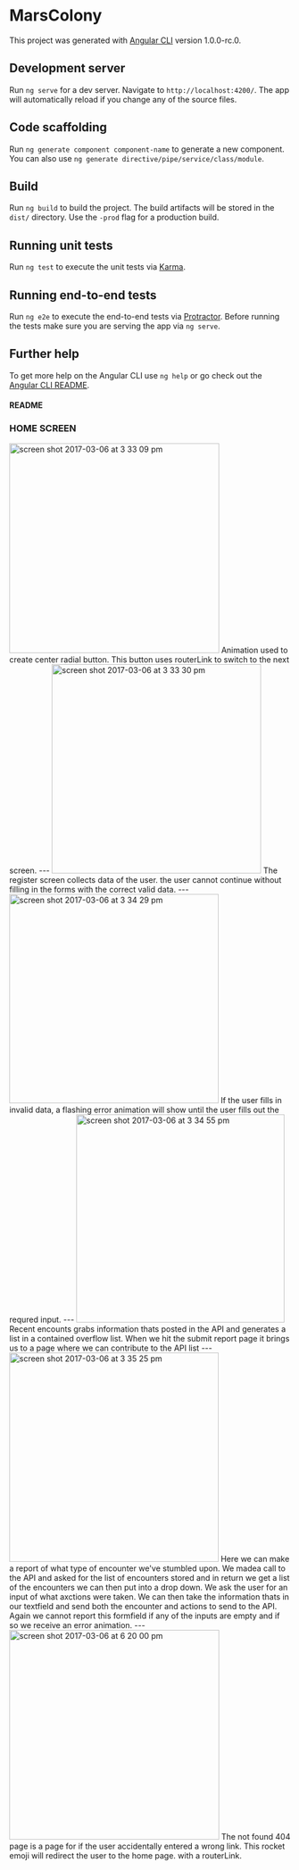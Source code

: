 # MarsColony

This project was generated with [Angular CLI](https://github.com/angular/angular-cli) version 1.0.0-rc.0.

## Development server
Run `ng serve` for a dev server. Navigate to `http://localhost:4200/`. The app will automatically reload if you change any of the source files.

## Code scaffolding

Run `ng generate component component-name` to generate a new component. You can also use `ng generate directive/pipe/service/class/module`.

## Build

Run `ng build` to build the project. The build artifacts will be stored in the `dist/` directory. Use the `-prod` flag for a production build.

## Running unit tests

Run `ng test` to execute the unit tests via [Karma](https://karma-runner.github.io).

## Running end-to-end tests

Run `ng e2e` to execute the end-to-end tests via [Protractor](http://www.protractortest.org/).
Before running the tests make sure you are serving the app via `ng serve`.

## Further help

To get more help on the Angular CLI use `ng help` or go check out the [Angular CLI README](https://github.com/angular/angular-cli/blob/master/README.md).

#### README
### HOME SCREEN 
<img width="376" alt="screen shot 2017-03-06 at 3 33 09 pm" src="https://cloud.githubusercontent.com/assets/24995518/23635090/96f2405a-0282-11e7-8400-6aa51be20586.png">
Animation used to create center radial button. This button uses routerLink to switch to the next screen. 
---
<img width="375" alt="screen shot 2017-03-06 at 3 33 30 pm" src="https://cloud.githubusercontent.com/assets/24995518/23638073/3f515ba8-0294-11e7-916b-92616d70f2ec.png">
The register screen collects data of the user. the user cannot continue without filling in the forms with the correct valid data.
---
<img width="375" alt="screen shot 2017-03-06 at 3 34 29 pm" src="https://cloud.githubusercontent.com/assets/24995518/23638119/7cf785ea-0294-11e7-9955-98ad9cac1a9f.png">
If the user fills in invalid data, a flashing error animation will show until the user fills out the requred input.
---
<img width="373" alt="screen shot 2017-03-06 at 3 34 55 pm" src="https://cloud.githubusercontent.com/assets/24995518/23638289/8fc35586-0295-11e7-99e6-faea42efe584.png">
Recent encounts grabs information thats posted in the API and generates a list in a contained overflow list. When we hit the submit report page it brings us to a page where we can contribute to the API list
---
<img width="375" alt="screen shot 2017-03-06 at 3 35 25 pm" src="https://cloud.githubusercontent.com/assets/24995518/23638802/9f3d019e-0298-11e7-976d-7c4c26e07d3d.png">
Here we can make a report of what type of encounter we've stumbled upon. We madea call to the API and asked for the list of encounters stored and in return we get a list of the encounters we can then put into a drop down. We ask the user for an input of what axctions were taken. We can then take the information thats in our textfield and send both the encounter and actions to send to the API. Again we cannot report this formfield if any of the inputs are empty and if so we receive an error animation.
---
<img width="376" alt="screen shot 2017-03-06 at 6 20 00 pm" src="https://cloud.githubusercontent.com/assets/24995518/23638942/89692ea0-0299-11e7-9547-9dfed9e27cb3.png">
The not found 404 page is a page for if the user accidentally entered a wrong link. This rocket emoji will redirect the user to the home page. with a routerLink.

